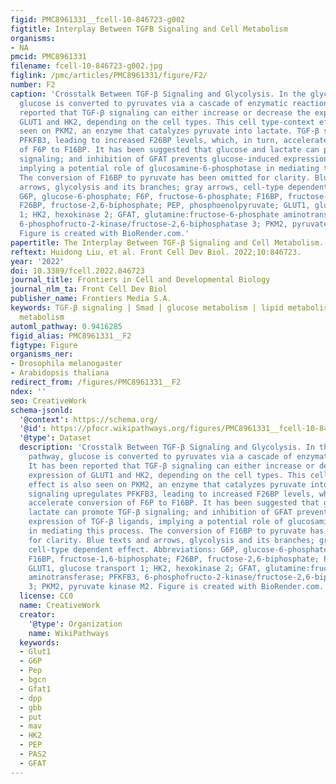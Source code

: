 ```yaml
---
figid: PMC8961331__fcell-10-846723-g002
figtitle: Interplay Between TGFB Signaling and Cell Metabolism
organisms:
- NA
pmcid: PMC8961331
filename: fcell-10-846723-g002.jpg
figlink: /pmc/articles/PMC8961331/figure/F2/
number: F2
caption: 'Crosstalk Between TGF-β Signaling and Glycolysis. In the glycolytic pathway,
  glucose is converted to pyruvates via a cascade of enzymatic reactions. It has been
  reported that TGF-β signaling can either increase or decrease the expression of
  GLUT1 and HK2, depending on the cell types. This cell type-context effect is also
  seen on PKM2, an enzyme that catalyzes pyruvate into lactate. TGF-β signaling upregulates
  PFKFB3, leading to increased F26BP levels, which, in turn, accelerate conversion
  of F6P to F16BP. It has been suggested that glucose and lactate can promote TGF-β
  signaling; and inhibition of GFAT prevents glucose-induced expression of TGF-β ligands,
  implying a potential role of glucosamine-6-phosphotase in mediating this process.
  The conversion of F16BP to pyruvate has been omitted for clarity. Blue texts and
  arrows, glycolysis and its branches; gray arrows, cell-type dependent effect. Abbreviations:
  G6P, glucose-6-phosphate; F6P, fructose-6-phosphate; F16BP, fructose-1,6-biphosphate;
  F26BP, fructose-2,6-biphosphate; PEP, phosphoenolpyruvate; GLUT1, glucose transport
  1; HK2, hexokinase 2; GFAT, glutamine:fructose-6-phosphate aminotransferase; PFKFB3,
  6-phosphofructo-2-kinase/fructose-2,6-biphosphatase 3; PKM2, pyruvate kinase M2.
  Figure is created with BioRender.com.'
papertitle: The Interplay Between TGF-β Signaling and Cell Metabolism.
reftext: Huidong Liu, et al. Front Cell Dev Biol. 2022;10:846723.
year: '2022'
doi: 10.3389/fcell.2022.846723
journal_title: Frontiers in Cell and Developmental Biology
journal_nlm_ta: Front Cell Dev Biol
publisher_name: Frontiers Media S.A.
keywords: TGF-β signaling | Smad | glucose metabolism | lipid metabolism | amino acid
  metabolism
automl_pathway: 0.9416285
figid_alias: PMC8961331__F2
figtype: Figure
organisms_ner:
- Drosophila melanogaster
- Arabidopsis thaliana
redirect_from: /figures/PMC8961331__F2
ndex: ''
seo: CreativeWork
schema-jsonld:
  '@context': https://schema.org/
  '@id': https://pfocr.wikipathways.org/figures/PMC8961331__fcell-10-846723-g002.html
  '@type': Dataset
  description: 'Crosstalk Between TGF-β Signaling and Glycolysis. In the glycolytic
    pathway, glucose is converted to pyruvates via a cascade of enzymatic reactions.
    It has been reported that TGF-β signaling can either increase or decrease the
    expression of GLUT1 and HK2, depending on the cell types. This cell type-context
    effect is also seen on PKM2, an enzyme that catalyzes pyruvate into lactate. TGF-β
    signaling upregulates PFKFB3, leading to increased F26BP levels, which, in turn,
    accelerate conversion of F6P to F16BP. It has been suggested that glucose and
    lactate can promote TGF-β signaling; and inhibition of GFAT prevents glucose-induced
    expression of TGF-β ligands, implying a potential role of glucosamine-6-phosphotase
    in mediating this process. The conversion of F16BP to pyruvate has been omitted
    for clarity. Blue texts and arrows, glycolysis and its branches; gray arrows,
    cell-type dependent effect. Abbreviations: G6P, glucose-6-phosphate; F6P, fructose-6-phosphate;
    F16BP, fructose-1,6-biphosphate; F26BP, fructose-2,6-biphosphate; PEP, phosphoenolpyruvate;
    GLUT1, glucose transport 1; HK2, hexokinase 2; GFAT, glutamine:fructose-6-phosphate
    aminotransferase; PFKFB3, 6-phosphofructo-2-kinase/fructose-2,6-biphosphatase
    3; PKM2, pyruvate kinase M2. Figure is created with BioRender.com.'
  license: CC0
  name: CreativeWork
  creator:
    '@type': Organization
    name: WikiPathways
  keywords:
  - Glut1
  - G6P
  - Pep
  - bgcn
  - Gfat1
  - dpp
  - gbb
  - put
  - mav
  - HK2
  - PEP
  - PAS2
  - GFAT
---
```

